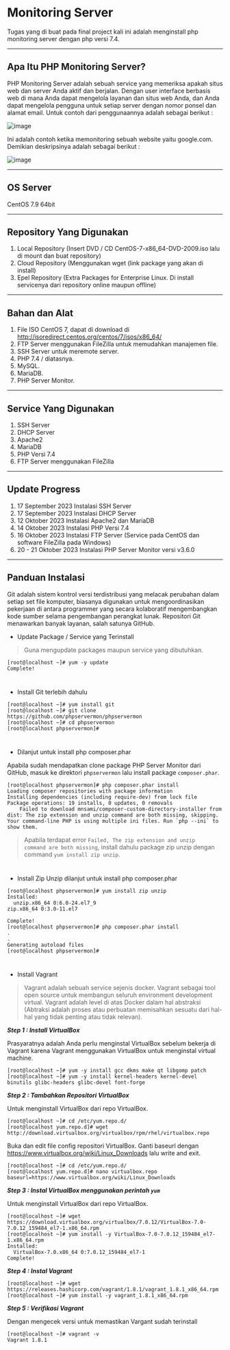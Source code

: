# Monitoring Server #
Tugas yang di buat pada final project kali ini adalah menginstall php monitoring server dengan php versi 7.4.
***

## Apa Itu PHP Monitoring Server? ##
PHP Monitoring Server adalah sebuah service yang memeriksa apakah situs web dan server Anda aktif dan berjalan. Dengan user interface berbasis web di mana Anda dapat mengelola layanan dan situs web Anda, dan Anda dapat mengelola pengguna untuk setiap server dengan nomor ponsel dan alamat email. Untuk contoh dari penggunaannya adalah sebagai berikut :

![image](https://github.com/alifmf2309/Monitoring-Server-menggunakan-PHP-Monitoring-Server/assets/117895406/def86bde-0e62-4af4-a40e-350384f2590e)

Ini adalah contoh ketika memonitoring sebuah website yaitu google.com. Demikian deskripsinya adalah sebagai berikut :

![image](https://github.com/alifmf2309/Monitoring-Server-menggunakan-PHP-Monitoring-Server/assets/117895406/6a8e9590-b4eb-4c2e-acc7-257b435cca29)
***

## OS Server ##
CentOS 7.9 64bit
***

## Repository Yang Digunakan ##
1. Local Repository (Insert DVD / CD CentOS-7-x86_64-DVD-2009.iso lalu di mount dan buat repository)
2. Cloud Repository (Menggunakan wget (link package yang akan di install)
3. Epel Repository (Extra Packages for Enterprise Linux. Di install servicenya dari repository online maupun offline)
***

## Bahan dan Alat ##
1. File ISO CentOS 7, dapat di download di http://isoredirect.centos.org/centos/7/isos/x86_64/
2. FTP Server menggunakan FileZilla untuk memudahkan manajemen file.
3. SSH Server untuk meremote server.
4. PHP 7.4 / diatasnya.
5. MySQL.
6. MariaDB.
7. PHP Server Monitor.
***

## Service Yang Digunakan ##
1. SSH Server
2. DHCP Server
3. Apache2
4. MariaDB
5. PHP Versi 7.4
6. FTP Server menggunakan FileZilla
***

## Update Progress ##
1. 17 September 2023 Instalasi SSH Server
2. 17 September 2023 Instalasi DHCP Server
3. 12 Oktober 2023  Instalasi Apache2 dan MariaDB
4. 14 Oktober 2023 Instalasi PHP Versi 7.4
5. 16 Oktober 2023 Instalasi FTP Server (Service pada CentOS dan software FileZilla pada Windows)
6. 20 - 21 Oktober 2023 Instalasi PHP Server Monitor versi v3.6.0
***

## Panduan Instalasi ##
Git adalah sistem kontrol versi terdistribusi yang melacak perubahan dalam setiap set file komputer, biasanya digunakan untuk mengoordinasikan pekerjaan di antara programmer yang secara kolaboratif mengembangkan kode sumber selama pengembangan perangkat lunak. Repositori Git menawarkan banyak layanan, salah satunya GitHub.


- Update Package / Service yang Terinstall
>Guna mengupdate packages maupun service yang dibutuhkan.
```
[root@localhost ~]# yum -y update
Complete!
```
#

- Install Git terlebih dahulu
```
[root@localhost ~]# yum install git
[root@localhost ~]# git clone https://github.com/phpservermon/phpservermon
[root@localhost ~]# cd phpservermon
[root@localhost phpservermon]#
```
#

- Dilanjut untuk install php composer.phar

Apabila sudah mendapatkan clone package PHP Server Monitor dari GitHub, masuk ke direktori <code>phpservermon</code> lalu install package <code>composer.phar</code>.
```
[root@localhost phpservermon]# php composer.phar install
Loading composer repositories with package information
Installing dependencies (including require-dev) from lock file
Package operations: 19 installs, 0 updates, 0 removals
    Failed to download mnsami/composer-custom-directory-installer from dist: The zip extension and unzip command are both missing, skipping.
Your command-line PHP is using multiple ini files. Run `php --ini` to show them.
```


>Apabila terdapat error <code>Failed, The zip extension and unzip command are both missing</code>, install dahulu package zip unzip dengan command <code>yum install zip unzip</code>.
#

- Install Zip Unzip dilanjut untuk install php composer.phar
```
[root@localhost phpservermon]# yum install zip unzip
Installed:
  unzip.x86_64 0:6.0-24.el7_9                                                    zip.x86_64 0:3.0-11.el7

Complete!
[root@localhost phpservermon]# php composer.phar install
.
.
Generating autoload files
[root@localhost phpservermon]#
```
#

- Install Vagrant

>Vagrant adalah sebuah service sejenis docker. Vagrant sebagai tool open source untuk membangun seluruh environment development virtual. Vagrant adalah level di atas Docker dalam hal abstraksi (Abtraksi adalah proses atau perbuatan memisahkan sesuatu dari hal-hal yang tidak penting atau tidak relevan).


***Step 1 : Install VirtualBox***

Prasyaratnya adalah Anda perlu menginstal VirtualBox sebelum bekerja di Vagrant karena Vagrant menggunakan VirtualBox untuk menginstal virtual machine.
```
[root@localhost ~]# yum -y install gcc dkms make qt libgomp patch
[root@localhost ~]# yum -y install kernel-headers kernel-devel binutils glibc-headers glibc-devel font-forge
```


***Step 2 : Tambahkan Repositori VirtualBox***

Untuk menginstall VirtualBox dari repo VirtualBox.
```
[root@localhost ~]# cd /etc/yum.repo.d/
[root@localhost yum.repo.d]# wget http://download.virtualbox.org/virtualbox/rpm/rhel/virtualbox.repo
```

Buka dan edit file config repositori VirtualBox. Ganti baseurl dengan https://www.virtualbox.org/wiki/Linux_Downloads lalu write and exit.
```
[root@localhost ~]# cd /etc/yum.repo.d/
[root@localhost yum.repo.d]# nano virtualbox.repo
baseurl=https://www.virtualbox.org/wiki/Linux_Downloads
```


***Step 3 : Instal VirtualBox menggunakan perintah `yum`***

Untuk menginstall VirtualBox dari repo VirtualBox.
```
[root@localhost ~]# wget https://download.virtualbox.org/virtualbox/7.0.12/VirtualBox-7.0-7.0.12_159484_el7-1.x86_64.rpm
[root@localhost ~]# yum install -y VirtualBox-7.0-7.0.12_159484_el7-1.x86_64.rpm
Installed:
  VirtualBox-7.0.x86_64 0:7.0.12_159484_el7-1
Complete!
```

***Step 4 : Instal Vagrant***
```
[root@localhost ~]# wget https://releases.hashicorp.com/vagrant/1.8.1/vagrant_1.8.1_x86_64.rpm
[root@localhost ~]# yum install -y vagrant_1.8.1_x86_64.rpm
```

***Step 5 : Verifikasi Vagrant***

Dengan mengecek versi untuk memastikan Vargant sudah terinstall
```
[root@localhost ~]# vagrant -v
Vagrant 1.8.1
```
